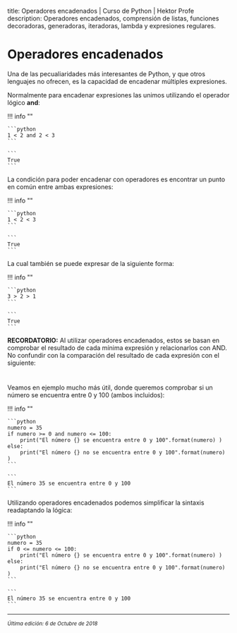 title: Operadores encadenados | Curso de Python | Hektor Profe
description: Operadores encadenados, comprensión de listas, funciones decoradoras, generadoras, iteradoras, lambda y expresiones regulares.

<style>

.admonition.note > .superfences-tabs > label:hover, .headerlink{
    color: #018dc5 !important;
}

.admonition.info{
    font-size: 100%;
}

.admonition.info label{
    font-size: 91%;
}

.admonition.note > .admonition-title {
    display: none;
}

</style>

# Operadores encadenados

Una de las pecualiaridades más interesantes de Python, y que otros lenguajes no ofrecen, es la capacidad de encadenar múltiples expresiones.

Normalmente para encadenar expresiones las unimos utilizando el operador lógico **and**:

!!! info "" 
    
    ```python
    1 < 2 and 2 < 3 
    ```

    ```
    True
    ```

La condición para poder encadenar con operadores es encontrar un punto en común entre ambas expresiones:

!!! info "" 
    
    ```python
    1 < 2 < 3
    ```

    ```
    True
    ```

La cual también se puede expresar de la siguiente forma:

!!! info "" 
    
    ```python
    3 > 2 > 1
    ```

    ```
    True
    ```

**RECORDATORIO:** Al utilizar operadores encadenados, estos se basan en comprobar el resultado de cada mínima expresión y  relacionarlos con AND. No confundir con la comparación del resultado de cada expresión con el siguiente:

<div style="text-align:center;margin-top:25px"><img class="lazy" data-src="{{cdn}}/images/figura_1.png"/></div>

Veamos en ejemplo mucho más útil, donde queremos comprobar si un número se encuentra entre 0 y 100 (ambos incluidos):

!!! info "" 
    
    ```python
    numero = 35
    if numero >= 0 and numero <= 100:
        print("El número {} se encuentra entre 0 y 100".format(numero) )
    else:
        print("El número {} no se encuentra entre 0 y 100".format(numero) )
    ```

    ```
    El número 35 se encuentra entre 0 y 100
    ```

Utilizando operadores encadenados podemos simplificar la sintaxis readaptando la lógica:

!!! info "" 
    
    ```python
    numero = 35
    if 0 <= numero <= 100:
        print("El número {} se encuentra entre 0 y 100".format(numero) )
    else:
        print("El número {} no se encuentra entre 0 y 100".format(numero) )
    ```

    ```
    El número 35 se encuentra entre 0 y 100
    ```

___
<small class="edited"><i>Última edición: 6 de Octubre de 2018</i></small>